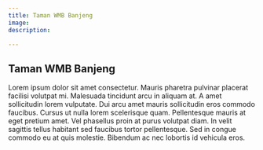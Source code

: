 ```yaml
---
title: Taman WMB Banjeng
image: 
description: 

---
```

## Taman WMB Banjeng

Lorem ipsum dolor sit amet consectetur. Mauris pharetra pulvinar placerat facilisi volutpat mi. Malesuada tincidunt arcu in aliquam at. A amet sollicitudin lorem vulputate. Dui arcu amet mauris sollicitudin eros commodo faucibus. Cursus ut nulla lorem scelerisque quam. Pellentesque mauris at eget pretium amet. Vel phasellus proin at purus volutpat diam. In velit sagittis tellus habitant sed faucibus tortor pellentesque. Sed in congue commodo eu at quis molestie. Bibendum ac nec lobortis id vehicula eros.